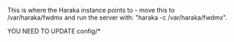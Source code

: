This is where the Haraka instance points to - move this to
/var/haraka/fwdmx and run the server with:
"haraka -c /var/haraka/fwdmx".

YOU NEED TO UPDATE config/*
